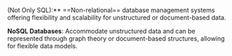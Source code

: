 
(Not Only SQL):** ==Non-relational== database management systems offering flexibility and scalability for unstructured or document-based data.

 **NoSQL Databases**: Accommodate unstructured data and can be represented through graph theory or document-based structures, allowing for flexible data models.
